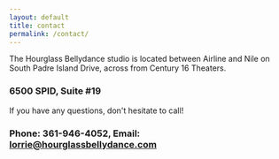 ```yaml
---
layout: default
title: contact
permalink: /contact/
---
```


The Hourglass Bellydance studio is located between Airline and Nile on South Padre Island Drive, across from Century 16 Theaters.

### 6500 SPID, Suite #19

If you have any questions, don't hesitate to call!

### Phone: 361-946-4052, Email: lorrie@hourglassbellydance.com
